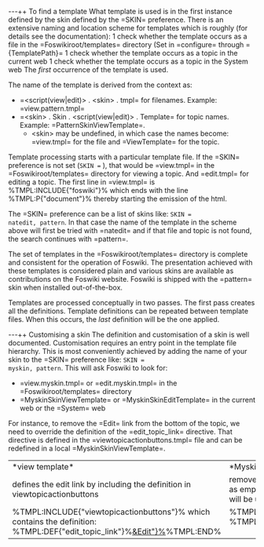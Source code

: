 ---++ To find a template 
What template is used is in the first instance defined by the skin defined by the =SKIN= preference.
There is an extensive naming and location scheme for templates which is roughly (for details see the documentation): 
   1 check whether the template occurs as a file in the =Foswikiroot/templates= directory (Set in =configure= through ={TemplatePath}= 
   1 check whether the template occurs as a topic in the current web 
   1 check whether the template occurs as a topic in the System web 
The _first_ occurrence of the template is used. 

The name of the template is derived from the context as: 
   * =&lt;script(view|edit)> . &lt;skin> . tmpl= for filenames. Example: =view.pattern.tmpl= 
   * =&lt;skin> . Skin . &lt;script(view|edit)> . Template= for topic names. Example: =PatternSkinViewTemplate=. 
      * &lt;skin> may be undefined, in which case the names become: =view.tmpl= for the file and =ViewTemplate= for the topic. 

Template processing starts with a particular template file. If the =SKIN= preference is not set (<code>SKIN =</code> ), that would be =view.tmpl= in the =Foswikiroot/templates= directory for viewing a topic. And =edit.tmpl= for editing a topic. The first line in =view.tmpl= is  <verbatim>  %TMPL:INCLUDE{"foswiki"}% </verbatim> which ends with the line <verbatim>%TMPL:P{"document"}%</verbatim> thereby starting the emission of the html.

The =SKIN= preference can be a list of skins like: <code>SKIN = natedit, pattern</code>. In that case the name of the template in the scheme above will first be tried with =natedit= and if that file and topic is not found, the search continues with =pattern=.

The set of templates in the =Foswikiroot/templates= directory is complete and consistent for the operation of Foswiki. The presentation achieved with these templates is considered plain and various skins are available as contributions on the Foswiki website. Foswiki is shipped with the =pattern= skin when installed out-of-the-box.

Templates are processed conceptually in two passes.  The first pass creates all the definitions.
Template definitions can be repeated between template files. When this occurs, the _last_ definition will be the one applied.

---++ Customising a skin
The definition and customisation of a skin is well documented. Customisation requires an entry point in the template file hierarchy. This is most conveniently achieved by adding the name of your skin to the =SKIN= preference like: <code>SKIN = myskin, pattern</code>. This will ask Foswiki to look for:
   * =view.myskin.tmpl= or =edit.myskin.tmpl= in the =Foswikiroot/templates= directory
   * =MyskinSkinViewTemplate= or =MyskinSkinEditTemplate= in the current web or the =System= web

For instance, to remove the =Edit= link from the bottom of the topic, we need to override the definition of the =edit_topic_link= directive. That directive is defined in the =viewtopicactionbuttons.tmpl= file and can be redefined in a local =MyskinSkinViewTemplate=.
<table>
<col width="50%"><col width="50%">
<tr><td> *view template* </td><td> *MyskinSkinViewTemplate* </td></tr>
<tr><td> defines the edit link by including the definition in viewtopicactionbuttons </td><td>removes the edit link by defining the definition as empty. Since this is the *last* definition, it will be used in the expansion of the directive.</td></tr>
<tr valign="top"><td>
<verbatim>
%TMPL:INCLUDE{"viewtopicactionbuttons"}%
</verbatim>which contains the definition:<verbatim>
%TMPL:DEF{"edit_topic_link"}%<span class="foswikiRequiresChangePermission"><a href='%SCRIPTURL{"edit"}%/%BASEWEB%/%BASETOPIC%?t=%GMTIME{"$epoch"}%%TMPL:P{"url_param_editaction"}%%IF{"context TinyMCEPluginEnabled" then="" else=";nowysiwyg=1"}%' rel='nofollow' %MAKETEXT{"title='Edit this topic text' accesskey='e'>&Edit"}%</a></span>%TMPL:END%
</verbatim>

</td><td>
<verbatim>
%TMPL:INCLUDE{"view"}% 
%TMPL:DEF{"edit_topic_link"}%%TMPL:END% 
</verbatim>
</td></tr>
</table>